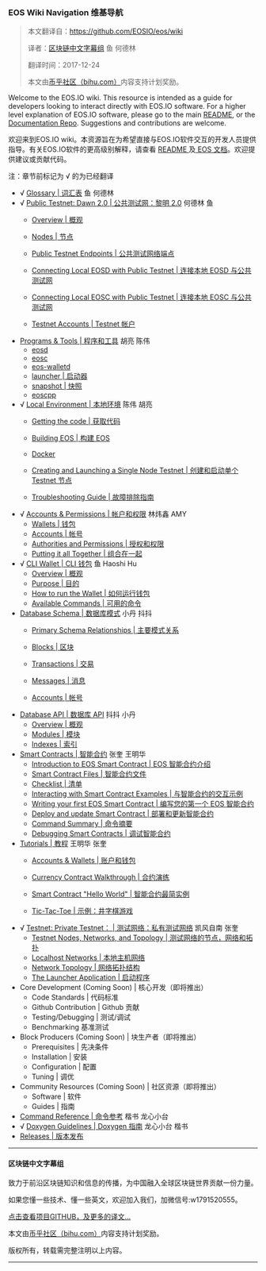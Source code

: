 
### **EOS Wiki Navigation**  **维基导航**

> 本文翻译自：https://github.com/EOSIO/eos/wiki
>
> 译者：[区块链中文字幕组](https://github.com/BlockchainTranslator/EOS) 鱼 何德林
>
> 翻译时间：2017-12-24
>
> 本文由[币乎社区（bihu.com）](http://www.bihu.com)内容支持计划奖励。

Welcome to the EOS.IO wiki. This resource is intended as a guide for developers looking to interact directly with EOS.IO software. For a higher level explanation of EOS.IO software, please go to the main [README](https://github.com/EOSIO/eos), or the [Documentation Repo](https://github.com/EOSIO/Documentation). Suggestions and contributions are welcome.

欢迎来到EOS.IO wiki。本资源旨在为希望直接与EOS.IO软件交互的开发人员提供指导。有关EOS.IO软件的更高级别解释，请查看 [ README ](https://github.com/EOSIO/eos)及[ EOS 文档](https://github.com/EOSIO/Documentation)。欢迎提供建议或贡献代码。

注：章节前标记为 √ 的为已经翻译

- √ [Glossary | 词汇表](Glossary) 鱼 何德林
- √ [Public Testnet: Dawn 2.0  | 公共测试网：黎明 2.0](Testnet%3A%20Public) 何德林 鱼   
  * [Overview  | 概观](Testnet%3A%20Public#overview)
  * [Nodes  | 节点](Testnet%3A%20Public#nodes)
  * [Public Testnet Endpoints  | 公共测试网络端点](Testnet%3A%20Public#public-testnet-endpoints)
  * [Connecting Local EOSD with Public Testnet  | 连接本地 EOSD 与公共测试网](Testnet%3A%20Public#connecting-local-eosd-with-public-testnet)
  * [Connecting Local EOSC with Public Testnet |  连接本地 EOSC 与公共测试网](Testnet%3A%20Public#connecting-local-eosc-with-public-testnet)

  * [Testnet Accounts  | Testnet 帐户](Testnet%3A%20Public#accounts-on-testnet)
- [Programs & Tools |  程序和工具](Programs-&-Tools) 胡亮 陈伟
  * [eosd](Programs-&-Tools#eosd)
  * [eosc](Programs-&-Tools#eosc)
  * [eos-walletd](Programs-&-Tools#eos-walletd)
  * [launcher |  启动器](Programs-&-Tools#launcher)
  * [snapshot  | 快照](Programs-&-Tools#snapshot)
  * [eoscpp](Programs-&-Tools#eoscpp)
- √ [Local Environment  | 本地环境](Local-Environment) 陈伟 胡亮
  * [Getting the code  | 获取代码](Local-Environment#1-getting-the-code)
  * [Building EOS  | 构建 EOS](Local-Environment#2-building-eos)
  * [Docker](Local-Environment#3-docker)

  * [Creating and Launching a Single Node Testnet |  创建和启动单个 Testnet 节点](Local-Environment#4-creating-and-launching-a-single-node-testnet)
  * [Troubleshooting Guide  | 故障排除指南](Local-Environment#5-troubleshooting-guide)
- √ [Accounts & Permissions  | 帐户和权限](Accounts%20%26%20Permissions) 林炜鑫 AMY
  * [Wallets |  钱包](Accounts%20%26%20Permissions#1-wallets)
  * [Accounts |  帐号](Accounts%20%26%20Permissions#2-accounts)
  * [Authorities and Permissions  | 授权和权限](Accounts%20%26%20Permissions#3-authorities-and-permissions)
  * [Putting it all Together  | 组合在一起](Accounts%20%26%20Permissions#4-putting-it-all-together)
- √ [CLI Wallet  | CLI 钱包](CLI%20Wallet) 鱼 Haoshi Hu
  * [Overview  | 概观](CLI%20Wallet#1-overview)
  * [Purpose  | 目的](CLI%20Wallet#2-purpose)
  * [How to run the Wallet  | 如何运行钱包](CLI%20Wallet#3-how-to-run-the-wallet)
  - [Available Commands |  可用的命令](CLI%20Wallet#4-available-commands)
- [Database Schema  | 数据库模式](Database%20Schema) 小丹 抖抖
  * [Primary Schema Relationships  | 主要模式关系](Database%20Schema#1-primary-schema-relationships)
  * [Blocks  | 区块](Database%20Schema#2-blocks)

  * [Transactions  | 交易](Database%20Schema#3-transaction)
  * [Messages  | 消息](Database%20Schema#4-message)
  * [Accounts  | 帐号](Database%20Schema#5-accounts-collection)
- [Database API  | 数据库 API](Database%20API) 抖抖 小丹
  * [Overview  | 概观](Database%20API#1-overview)
  * [Modules  | 模块](Database%20API#2-modules)
  * [Indexes  | 索引](Database%20API#3-indexes)
- [Smart Contracts  | 智能合约](Smart%20Contract) 张奎 王明华
  * [Introduction to EOS Smart Contract  | EOS 智能合约介绍](Smart%20Contract#1-introduction-to-eos-smart-contract)
  * [Smart Contract Files  | 智能合约文件](Smart%20Contract#2-smart-contract-files)
  * [Checklist  | 清单](Smart%20Contract#3-checklist)
  * [Interacting with Smart Contract Examples  | 与智能合约的交互示例](Smart%20Contract#4-interacting-with-smart-contract-examples)
  * [Writing your first EOS Smart Contract  | 编写您的第一个 EOS 智能合约](Smart%20Contract#5-writing-your-first-eos-smart-contract)
  * [Deploy and update Smart Contract  | 部署和更新智能合约](Smart%20Contract#6-deploy-and-update-smart-contract)
  * [Command Summary |  命令摘要](Smart%20Contract#7-command-summary)
  * [Debugging Smart Contracts  | 调试智能合约](Smart%20Contract#8-debugging-smart-contract)
- [Tutorials |  教程](Tutorials) 王明华 张奎
  * [Accounts & Wallets  | 账户和钱包](Tutorials#1-accounts--wallets)

  * [Currency Contract Walkthrough  | 合约演练](Tutorials#2-currency-contract-walkthrough)
  * [Smart Contract "Hello World" |  智能合约最简实例](Tutorials#3-smart-contract-hello-world)
  * [Tic-Tac-Toe  | 示例：井字棋游戏](Tutorials#4-tic-tac-toe)
- √ [Testnet: Private Testnet： | 测试网络：私有测试网络](Testnet%3A%20Private) 凯风自南 张奎
  * [Testnet Nodes, Networks, and Topology  | 测试网络的节点，网络和拓扑](Testnet%3A%20Private#testnet-nodes-networks-and-topology)
  * [Localhost Networks  | 本地主机网络](Testnet%3A%20Private#localhost-networks)
  * [Network Topology |  网络拓扑结构](Testnet%3A%20Private#network-topology)
  * [The Launcher Application  | 启动程序](Testnet%3A%20Private#the-launcher-application)
- Core Development (Coming Soon)  | 核心开发（即将推出）
  * Code Standards  | 代码标准
  * Github Contribution  | Github 贡献
  * Testing/Debugging  | 测试/调试
  * Benchmarking 基准测试
- Block Producers (Coming Soon)  | 块生产者（即将推出）
  * Prerequisites  | 先决条件
  * Installation  | 安装
  * Configuration  | 配置
  * Tuning  | 调优
- Community Resources (Coming Soon)  | 社区资源（即将推出）
  * Software  | 软件
  * Guides  | 指南
- [Command Reference  | 命令参考](Command%20Reference) 楷书 龙心小台
- √ [Doxygen Guidelines  | Doxygen 指南](Doxygen%20Guidelines) 龙心小台 楷书
- [Releases  | 版本发布](Releases)

----------------------------------------------------

#### 区块链中文字幕组

致力于前沿区块链知识和信息的传播，为中国融入全球区块链世界贡献一份力量。

如果您懂一些技术、懂一些英文，欢迎加入我们，加微信号:w1791520555。

[点击查看项目GITHUB，及更多的译文...](https://github.com/BlockchainTranslator/EOS)

本文由[币乎社区（bihu.com）](http://www.bihu.com)内容支持计划奖励。

版权所有，转载需完整注明以上内容。

----------------------------------------------------
